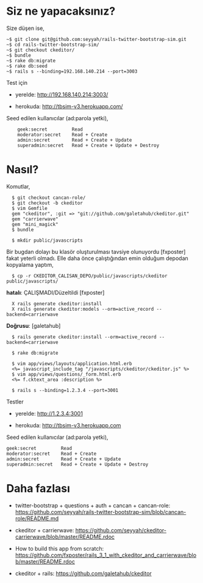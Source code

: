 # Siz ne yapacaksınız?

Size düşen ise,

	~$ git clone git@github.com:seyyah/rails-twitter-bootstrap-sim.git
	~$ cd rails-twitter-bootstrap-sim/
	~$ git checkout ckeditor/
	~$ bundle
	~$ rake db:migrate
	~$ rake db:seed
	~$ rails s --binding=192.168.140.214 --port=3003

Test için

- yerelde: http://192.168.140.214:3003/

- herokuda: http://tbsim-v3.herokuapp.com/

Seed edilen kullanıcılar (ad:parola yetki),

        geek:secret         Read
        moderator:secret    Read + Create
        admin:secret        Read + Create + Update
        superadmin:secret   Read + Create + Update + Destroy

# Nasıl?

Komutlar,

      $ git checkout cancan-role/
      $ git checkout -b ckeditor
      $ vim Gemfile
      gem "ckeditor", :git => "git://github.com/galetahub/ckeditor.git"
      gem "carrierwave"
      gem "mini_magick"
      $ bundle

      $ mkdir public/javascripts

Bir bugdan dolayı bu klasör oluşturulması tavsiye olunuyordu [fxposter] fakat
yeterli olmadı. Elle daha önce çalıştığından emin olduğum depodan kopyalama
yaptım,

      $ cp -r CKEDITOR_CALISAN_DEPO/public/javascripts/ckeditor public/javascripts/

**hatalı**: ÇALIŞMADI/Düzeltildi [fxposter]

      X rails generate ckeditor:install
      X rails generate ckeditor:models --orm=active_record --backend=carrierwave

**Doğrusu**: [galetahub]

      $ rails generate ckeditor:install --orm=active_record --backend=carrierwave

      $ rake db:migrate

      $ vim app/views/layouts/application.html.erb
      <%= javascript_include_tag "/javascripts/ckeditor/ckeditor.js" %>
      $ vim app/views/questions/_form.html.erb
      <%= f.cktext_area :description %>

      $ rails s --binding=1.2.3.4 --port=3001

Testler

- yerelde: http://1.2.3.4:3001

- herokuda: http://tbsim-v3.herokuapp.com

Seed edilen kullanıcılar (ad:parola yetki),

    geek:secret         Read
    moderator:secret    Read + Create
    admin:secret        Read + Create + Update
    superadmin:secret   Read + Create + Update + Destroy

# Daha fazlası

- twitter-bootstrap + questions + auth + cancan + cancan-role:
  https://github.com/seyyah/rails-twitter-bootstrap-sim/blob/cancan-role/README.md

- ckeditor + carrierwave:
  https://github.com/seyyah/ckeditor-carrierwave/blob/master/README.rdoc

- How to build this app from scratch:
  https://github.com/fxposter/rails_3_1_with_ckeditor_and_carrierwave/blob/master/README.rdoc

- ckeditor + rails: https://github.com/galetahub/ckeditor
